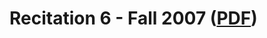 Recitation 6 - Fall 2007 ([PDF](http://www.yahoo.com))
====================================================== 
